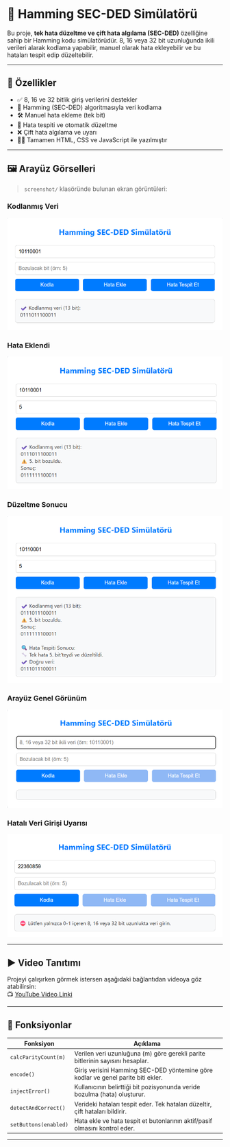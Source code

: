 # 🔧 Hamming SEC-DED Simülatörü

Bu proje, **tek hata düzeltme ve çift hata algılama (SEC-DED)** özelliğine sahip bir Hamming kodu simülatörüdür. 8, 16 veya 32 bit uzunluğunda ikili verileri alarak kodlama yapabilir, manuel olarak hata ekleyebilir ve bu hataları tespit edip düzeltebilir.

---

## 🚀 Özellikler

- ✅ 8, 16 ve 32 bitlik giriş verilerini destekler  
- 🔐 Hamming (SEC-DED) algoritmasıyla veri kodlama  
- 🛠️ Manuel hata ekleme (tek bit)
- 🧠 Hata tespiti ve otomatik düzeltme  
- ❌ Çift hata algılama ve uyarı  
- 👨‍💻 Tamamen HTML, CSS ve JavaScript ile yazılmıştır  

---

## 🖼️ Arayüz Görselleri

> `screenshot/` klasöründe bulunan ekran görüntüleri:

### Kodlanmış Veri
![Kodlanmış Veri](screenshot/kodlanmis_veri.png)

### Hata Eklendi
![Hata Eklendi](screenshot/hata_eklendi.png)

### Düzeltme Sonucu
![Düzeltilmiş Veri](screenshot/duzeltilmis_veri.png)

### Arayüz Genel Görünüm
![Arayüz](screenshot/arayuz.png)

### Hatalı Veri Girişi Uyarısı
![Hatalı Veri Girişi](screenshot/hatali_veri_girisi.png)

---

## ▶️ Video Tanıtımı

Projeyi çalışırken görmek istersen aşağıdaki bağlantıdan videoya göz atabilirsin:  
📺 [YouTube Video Linki](https://youtu.be/xscblTh3--E)

---

## 📌 Fonksiyonlar

| Fonksiyon | Açıklama |
|----------|----------|
| `calcParityCount(m)` | Verilen veri uzunluğuna (m) göre gerekli parite bitlerinin sayısını hesaplar. |
| `encode()` | Giriş verisini Hamming SEC-DED yöntemine göre kodlar ve genel parite biti ekler. |
| `injectError()` | Kullanıcının belirttiği bit pozisyonunda veride bozulma (hata) oluşturur. |
| `detectAndCorrect()` | Verideki hataları tespit eder. Tek hataları düzeltir, çift hataları bildirir. |
| `setButtons(enabled)` | Hata ekle ve hata tespit et butonlarının aktif/pasif olmasını kontrol eder. |

---


